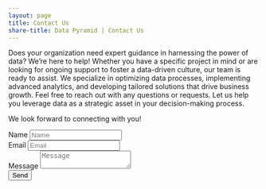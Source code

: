 ```yaml
---
layout: page
title: Contact Us
share-title: Data Pyramid | Contact Us
---
```


Does your organization need expert guidance in harnessing the power of data? We’re here to help! Whether you have a specific project in mind or are looking for ongoing support to foster a data-driven culture, our team is ready to assist. We specialize in optimizing data processes, implementing advanced analytics, and developing tailored solutions that drive business growth.
Feel free to reach out with any questions or requests. Let us help you leverage data as a strategic asset in your decision-making process.

We look forward to connecting with you!

<form action="https://submit-form.com/zZmYoYk7R" class="form-container">
  <div class="form-group">
    <label for="name">Name</label>
    <input type="text" id="name" name="name" placeholder="Name" required="required" class="form-control" />
  </div>
  <div class="form-group">
    <label for="email">Email</label>
    <input type="email" id="email" name="email" placeholder="Email" required="required" class="form-control" />
  </div>
  <div class="form-group">
    <label for="message">Message</label>
    <textarea id="message" name="message" placeholder="Message" required="required" class="form-control"></textarea>
  </div>
  <button type="submit" class="btn btn-primary">Send</button>
</form>
